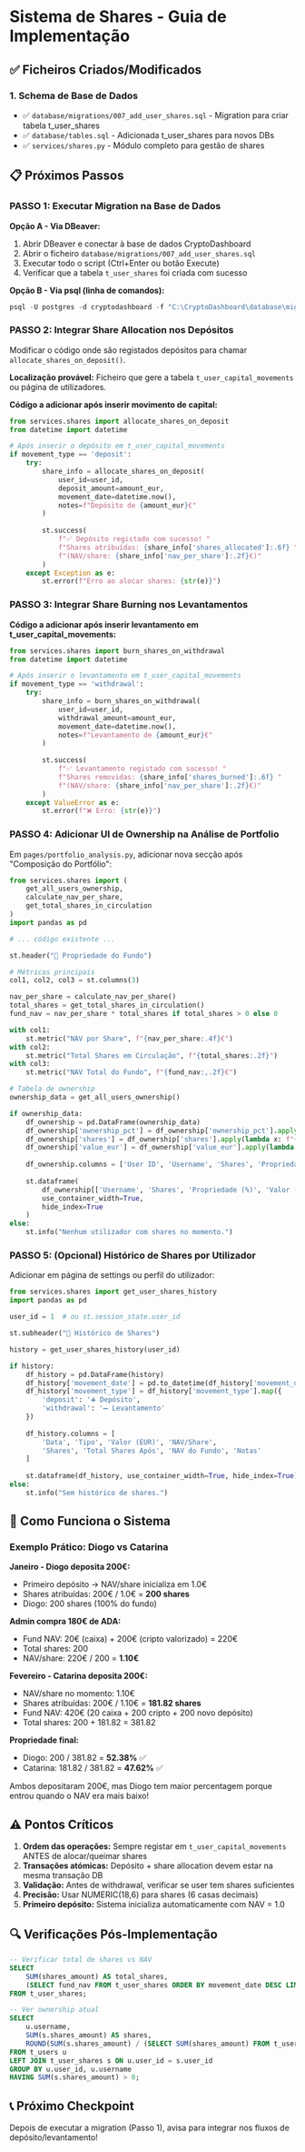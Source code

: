 # Sistema de Shares - Guia de Implementação

## ✅ Ficheiros Criados/Modificados

### 1. Schema de Base de Dados
- ✅ `database/migrations/007_add_user_shares.sql` - Migration para criar tabela t_user_shares
- ✅ `database/tables.sql` - Adicionada t_user_shares para novos DBs
- ✅ `services/shares.py` - Módulo completo para gestão de shares

## 📋 Próximos Passos

### PASSO 1: Executar Migration na Base de Dados

**Opção A - Via DBeaver:**
1. Abrir DBeaver e conectar à base de dados CryptoDashboard
2. Abrir o ficheiro `database/migrations/007_add_user_shares.sql`
3. Executar todo o script (Ctrl+Enter ou botão Execute)
4. Verificar que a tabela `t_user_shares` foi criada com sucesso

**Opção B - Via psql (linha de comandos):**
```powershell
psql -U postgres -d cryptodashboard -f "C:\CryptoDashboard\database\migrations\007_add_user_shares.sql"
```

### PASSO 2: Integrar Share Allocation nos Depósitos

Modificar o código onde são registados depósitos para chamar `allocate_shares_on_deposit()`.

**Localização provável:** Ficheiro que gere a tabela `t_user_capital_movements` ou página de utilizadores.

**Código a adicionar após inserir movimento de capital:**

```python
from services.shares import allocate_shares_on_deposit
from datetime import datetime

# Após inserir o depósito em t_user_capital_movements
if movement_type == 'deposit':
    try:
        share_info = allocate_shares_on_deposit(
            user_id=user_id,
            deposit_amount=amount_eur,
            movement_date=datetime.now(),
            notes=f"Depósito de {amount_eur}€"
        )
        
        st.success(
            f"✅ Depósito registado com sucesso! "
            f"Shares atribuídas: {share_info['shares_allocated']:.6f} "
            f"(NAV/share: {share_info['nav_per_share']:.2f}€)"
        )
    except Exception as e:
        st.error(f"Erro ao alocar shares: {str(e)}")
```

### PASSO 3: Integrar Share Burning nos Levantamentos

**Código a adicionar após inserir levantamento em t_user_capital_movements:**

```python
from services.shares import burn_shares_on_withdrawal
from datetime import datetime

# Após inserir o levantamento em t_user_capital_movements
if movement_type == 'withdrawal':
    try:
        share_info = burn_shares_on_withdrawal(
            user_id=user_id,
            withdrawal_amount=amount_eur,
            movement_date=datetime.now(),
            notes=f"Levantamento de {amount_eur}€"
        )
        
        st.success(
            f"✅ Levantamento registado com sucesso! "
            f"Shares removidas: {share_info['shares_burned']:.6f} "
            f"(NAV/share: {share_info['nav_per_share']:.2f}€)"
        )
    except ValueError as e:
        st.error(f"❌ Erro: {str(e)}")
```

### PASSO 4: Adicionar UI de Ownership na Análise de Portfolio

Em `pages/portfolio_analysis.py`, adicionar nova secção após "Composição do Portfólio":

```python
from services.shares import (
    get_all_users_ownership, 
    calculate_nav_per_share, 
    get_total_shares_in_circulation
)
import pandas as pd

# ... código existente ...

st.header("👥 Propriedade do Fundo")

# Métricas principais
col1, col2, col3 = st.columns(3)

nav_per_share = calculate_nav_per_share()
total_shares = get_total_shares_in_circulation()
fund_nav = nav_per_share * total_shares if total_shares > 0 else 0

with col1:
    st.metric("NAV por Share", f"{nav_per_share:.4f}€")
with col2:
    st.metric("Total Shares em Circulação", f"{total_shares:.2f}")
with col3:
    st.metric("NAV Total do Fundo", f"{fund_nav:,.2f}€")

# Tabela de ownership
ownership_data = get_all_users_ownership()

if ownership_data:
    df_ownership = pd.DataFrame(ownership_data)
    df_ownership['ownership_pct'] = df_ownership['ownership_pct'].apply(lambda x: f"{x:.2f}%")
    df_ownership['shares'] = df_ownership['shares'].apply(lambda x: f"{x:.6f}")
    df_ownership['value_eur'] = df_ownership['value_eur'].apply(lambda x: f"{x:,.2f}€")
    
    df_ownership.columns = ['User ID', 'Username', 'Shares', 'Propriedade (%)', 'Valor (EUR)']
    
    st.dataframe(
        df_ownership[['Username', 'Shares', 'Propriedade (%)', 'Valor (EUR)']], 
        use_container_width=True,
        hide_index=True
    )
else:
    st.info("Nenhum utilizador com shares no momento.")
```

### PASSO 5: (Opcional) Histórico de Shares por Utilizador

Adicionar em página de settings ou perfil do utilizador:

```python
from services.shares import get_user_shares_history
import pandas as pd

user_id = 1  # ou st.session_state.user_id

st.subheader("📜 Histórico de Shares")

history = get_user_shares_history(user_id)

if history:
    df_history = pd.DataFrame(history)
    df_history['movement_date'] = pd.to_datetime(df_history['movement_date']).dt.strftime('%Y-%m-%d %H:%M')
    df_history['movement_type'] = df_history['movement_type'].map({
        'deposit': '➕ Depósito',
        'withdrawal': '➖ Levantamento'
    })
    
    df_history.columns = [
        'Data', 'Tipo', 'Valor (EUR)', 'NAV/Share', 
        'Shares', 'Total Shares Após', 'NAV do Fundo', 'Notas'
    ]
    
    st.dataframe(df_history, use_container_width=True, hide_index=True)
else:
    st.info("Sem histórico de shares.")
```

## 🧮 Como Funciona o Sistema

### Exemplo Prático: Diogo vs Catarina

**Janeiro - Diogo deposita 200€:**
- Primeiro depósito → NAV/share inicializa em 1.0€
- Shares atribuídas: 200€ / 1.0€ = **200 shares**
- Diogo: 200 shares (100% do fundo)

**Admin compra 180€ de ADA:**
- Fund NAV: 20€ (caixa) + 200€ (cripto valorizado) = 220€
- Total shares: 200
- NAV/share: 220€ / 200 = **1.10€**

**Fevereiro - Catarina deposita 200€:**
- NAV/share no momento: 1.10€
- Shares atribuídas: 200€ / 1.10€ = **181.82 shares**
- Fund NAV: 420€ (20 caixa + 200 cripto + 200 novo depósito)
- Total shares: 200 + 181.82 = 381.82

**Propriedade final:**
- Diogo: 200 / 381.82 = **52.38%** ✅
- Catarina: 181.82 / 381.82 = **47.62%** ✅

Ambos depositaram 200€, mas Diogo tem maior percentagem porque entrou quando o NAV era mais baixo!

## ⚠️ Pontos Críticos

1. **Ordem das operações:** Sempre registar em `t_user_capital_movements` ANTES de alocar/queimar shares
2. **Transações atómicas:** Depósito + share allocation devem estar na mesma transação DB
3. **Validação:** Antes de withdrawal, verificar se user tem shares suficientes
4. **Precisão:** Usar NUMERIC(18,6) para shares (6 casas decimais)
5. **Primeiro depósito:** Sistema inicializa automaticamente com NAV = 1.0

## 🔍 Verificações Pós-Implementação

```sql
-- Verificar total de shares vs NAV
SELECT 
    SUM(shares_amount) AS total_shares,
    (SELECT fund_nav FROM t_user_shares ORDER BY movement_date DESC LIMIT 1) AS ultimo_nav
FROM t_user_shares;

-- Ver ownership atual
SELECT 
    u.username,
    SUM(s.shares_amount) AS shares,
    ROUND(SUM(s.shares_amount) / (SELECT SUM(shares_amount) FROM t_user_shares) * 100, 2) AS ownership_pct
FROM t_users u
LEFT JOIN t_user_shares s ON u.user_id = s.user_id
GROUP BY u.user_id, u.username
HAVING SUM(s.shares_amount) > 0;
```

## 📞 Próximo Checkpoint

Depois de executar a migration (Passo 1), avisa para integrar nos fluxos de depósito/levantamento!
